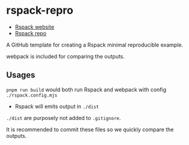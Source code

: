 # rspack-repro

- [Rspack website](https://rspack.dev/)
- [Rspack repo](https://github.com/web-infra-dev/rspack)

A GitHub template for creating a Rspack minimal reproducible example.

webpack is included for comparing the outputs.

## Usages

`pnpm run build` would both run Rspack and webpack with config `./rspack.config.mjs`

- Rspack will emits output in `./dist`

`./dist` are purposely not added to `.gitignore`.

It is recommended to commit these files so we quickly compare the outputs.
